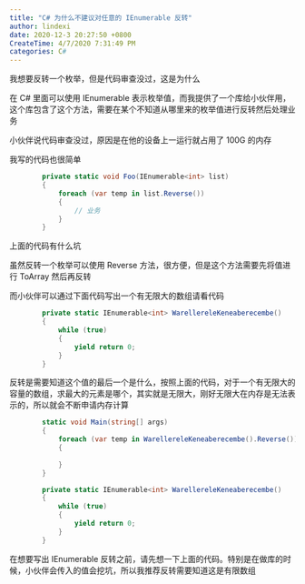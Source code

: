 ```yaml
---
title: "C# 为什么不建议对任意的 IEnumerable 反转"
author: lindexi
date: 2020-12-3 20:27:50 +0800
CreateTime: 4/7/2020 7:31:49 PM
categories: C#
---
```


我想要反转一个枚举，但是代码审查没过，这是为什么

<!--more-->


<!-- CreateTime:4/7/2020 7:31:49 PM -->



在 C# 里面可以使用 IEnumerable 表示枚举值，而我提供了一个库给小伙伴用，这个库包含了这个方法，需要在某个不知道从哪里来的枚举值进行反转然后处理业务

小伙伴说代码审查没过，原因是在他的设备上一运行就占用了 100G 的内存

我写的代码也很简单

```csharp
        private static void Foo(IEnumerable<int> list)
        {
            foreach (var temp in list.Reverse())
            {
                // 业务
            }
        }
```

上面的代码有什么坑

虽然反转一个枚举可以使用 Reverse 方法，很方便，但是这个方法需要先将值进行 ToArray 然后再反转

而小伙伴可以通过下面代码写出一个有无限大的数组请看代码

```csharp
        private static IEnumerable<int> WarellereleKeneaberecembe()
        {
            while (true)
            {
                yield return 0;
            }
        }
```

反转是需要知道这个值的最后一个是什么，按照上面的代码，对于一个有无限大的容量的数组，求最大的元素是哪个，其实就是无限大，刚好无限大在内存是无法表示的，所以就会不断申请内存计算

```csharp
        static void Main(string[] args)
        {
            foreach (var temp in WarellereleKeneaberecembe().Reverse())
            {
                
            }
        }

        private static IEnumerable<int> WarellereleKeneaberecembe()
        {
            while (true)
            {
                yield return 0;
            }
        }
```

在想要写出 IEnumerable 反转之前，请先想一下上面的代码。特别是在做库的时候，小伙伴会传入的值会挖坑，所以我推荐反转需要知道这是有限数组

